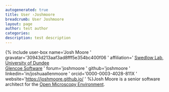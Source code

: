 ```yaml
---
autogenerated: true
title: User ›Joshmoore
breadcrumb: User Joshmoore
layout: page
author: test author
categories: 
description: test description
---
```


{% include user-box name='Josh Moore ' gravatar='30943d213aaf3ad8fff5e354bc400f06 ' affiliation=' [Swedlow Lab, University of Dundee](https://www.openmicroscopy.org/teams/index.html#swedlow-lab)  
[Glencoe Software](https://www.glencoesoftware.com/about/team/) ' forum='joshmoore ' github='joshmoore ' linkedin='in/joshuaallenmoore ' orcid='0000-0003-4028-811X ' website='https://joshmoore.github.io/ ' %}Josh Moore is a senior software architect for the [Open Microscopy Environment](Open_Microscopy_Environment "wikilink").
